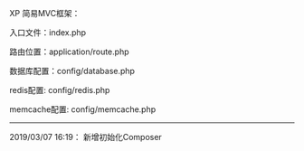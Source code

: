 XP 简易MVC框架：

入口文件：index.php

路由位置：application/route.php

数据库配置：config/database.php

redis配置: config/redis.php

memcache配置: config/memcache.php

------------------------------------------------
2019/03/07 16:19： 新增初始化Composer
